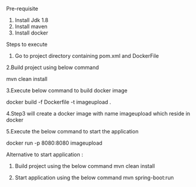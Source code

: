 Pre-requisite
1. Install Jdk 1.8
2. Install maven
3. Install docker

Steps to execute

1. Go to project directory containing pom.xml and DockerFile

2.Build project using below command

mvn clean install

3.Execute below command to build docker image

docker build -f Dockerfile -t imageupload .

4.Step3 will create a docker image with name imageupload which reside in docker

5.Execute the below command to start the application

docker run -p 8080:8080 imageupload


Alternative to start application :

1. Build project using the below command
mvn clean install

2. Start application using the below command
mvn spring-boot:run